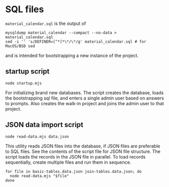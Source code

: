 # SQL files

`material_calendar.sql` is the output of

```shell
mysqldump material_calendar --compact --no-data > material_calendar.sql
sed -i '' 's/DEFINER=[^*]*\*/\*/g' material_calendar.sql # for MacOS/BSD sed
```

and is intended for bootstrapping a new instance of the project.

## startup script

```shell
node startup.mjs
```

For initializing brand new databases. The script creates the database, loads
the bootstrapping sql file, and enters a single admin user based on
answers to prompts. Also creates the walk-in project and joins the admin user to
that project.

## JSON data import script

```shell
node read-data.mjs data.json
```

This utility reads JSON files into the database, if JSON files are preferable to SQL files.
See the contents of the script file for JSON file structure.
The script loads the records in the JSON file in parallel.
To load records sequentially, create multiple files and run them in sequence.

```shell
for file in basic-tables.data.json join-tables.data.json; do
  node read-data.mjs "$file"
done
```
